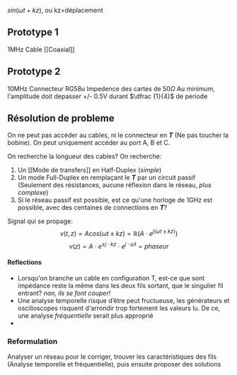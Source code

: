 $sin(\omega t+kz)$, ou kz=déplacement

## Prototype 1
1MHz
Cable [[Coaxial]]

## Prototype 2
10MHz
Connecteur RG58u
Impedence des cartes de $50 \Omega$
Au minimum, l'amplitude doit depasser +/- 0.5V durant $\dfrac {1}{4}$ de periode

## Résolution de probleme
On ne peut pas accéder au cables, ni le connecteur en ***T*** (Ne pas toucher la bobine). On peut uniquement accéder au port A, B et C.

On recherche la longueur des cables?
On recherche:
1. Un [[Mode de transfers]] en Half-Duplex (*simple*)
2. Un mode Full-Duplex en remplaçant le ***T*** par un circuit passif (Seulement des résistances, aucune réflexion dans le réseau, *plus complexe*)
3. Si le réseau passif est possible, est ce qu'une horloge de 1GHz est possible, avec des centaines de connections en ***T***?

Signal qui se propage: 
$$v(t,z)=Acos(\omega t \pm kz)=\mathbb{R}(A\cdot e^{j(\omega t \pm kz)}) $$
$$v(z)=A\cdot e^{\pm j \cdot kz}\cdot e^{j\cdot \omega t} = phaseur$$

#### Reflections
- Lorsqu'on branche un cable en configuration T, est-ce que sont impédance reste la même dans les deux fils sortant, que le singulier fil entrant? *non, ils se font couper!*
- Une analyse temporelle risque d’être peut fructueuse, les générateurs et oscilloscopes risquent d'arrondir trop fortement les valeurs lu. De ce, une analyse *fréquentielle* serait plus approprié
- 
### Reformulation 
Analyser un réseau pour le corriger, trouver les caractéristiques des fils (Analyse temporelle et fréquentielle), puis ensuite proposer des solutions 
